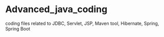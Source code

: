 # Advanced_java_coding
coding files related to JDBC, Servlet, JSP, Maven tool, Hibernate, Spring, Spring Boot  
